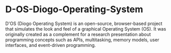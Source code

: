 # D-OS-Diogo-Operating-System
D'OS (Diogo Operating System) is an open-source, browser-based project that simulates the look and feel of a graphical Operating System (OS). It was originally created as a complement for a research presentation about programming concepts such as APIs, multitasking, memory models, user interfaces, and event-driven programming.
